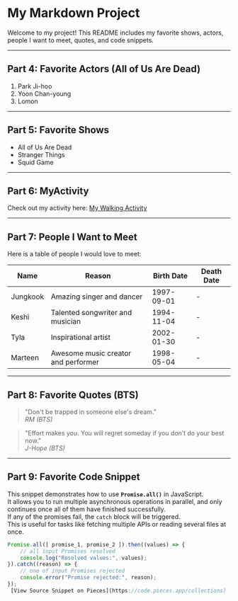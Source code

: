 # My Markdown Project

Welcome to my project! This README includes my favorite shows, actors, people I want to meet, quotes, and code snippets.

---

## Part 4: Favorite Actors (All of Us Are Dead)

1. Park Ji-hoo
2. Yoon Chan-young
3. Lomon

---

## Part 5: Favorite Shows

- All of Us Are Dead
- Stranger Things
- Squid Game


---

## Part 6: MyActivity

Check out my activity here: [My Walking Activity](MyActivity.md)

---

## Part 7: People I Want to Meet

Here is a table of people I would love to meet:

| Name      | Reason                              | Birth Date | Death Date |
|-----------|-------------------------------------|------------|------------|
| Jungkook  | Amazing singer and dancer           | 1997-09-01 | -          |
| Keshi     | Talented songwriter and musician    | 1994-11-04 | -          |
| Tyla      | Inspirational artist                | 2002-01-30 | -          |
| Marteen   | Awesome music creator and performer | 1998-05-04 | -           |

---

## Part 8: Favorite Quotes (BTS)

> "Don't be trapped in someone else's dream."  
> *RM (BTS)*


> "Effort makes you. You will regret someday if you don’t do your best now."  
> *J-Hope (BTS)*

---

## Part 9: Favorite Code Snippet

This snippet demonstrates how to use **`Promise.all()`** in JavaScript.  
It allows you to run multiple asynchronous operations in parallel, and only continues once all of them have finished successfully.  
If any of the promises fail, the `catch` block will be triggered.  
This is useful for tasks like fetching multiple APIs or reading several files at once.

```javascript
Promise.all([ promise_1, promise_2 ]).then((values) => {
    // all input Promises resolved
    console.log("Resolved values:", values);
}).catch((reason) => {
    // one of input Promises rejected
    console.error("Promise rejected:", reason);
});
 [View Source Snippet on Pieces](https://code.pieces.app/collections)

